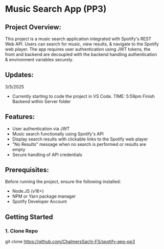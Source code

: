 # Music Search App (PP3)

## Project Overview:

This project is a music search application integrated with Spotify's REST Web API. Users can search for music, view results, & navigate to the Spotify web player.
The app requires user authentication using JWT tokens, the front and backend are decoupled with the backend handling authentication & environment variables securely.

## Updates:

3/5/2025

- Currently starting to code the project in VS Code.
TIME: 5:59pm Finish Backend within Server folder
<!-- Setting Up Express Server. -->

## Features:

- User authentication via JWT
- Music search functionally using Spotify's API
- Display search results with clickable links to the Spotify web player
- "No Results" message when no search is performed or results are empty
- Secure handling of API credentials

## Prerequisites:

Before running the project, ensure the following installed:

- Node.JS (v16+)
- NPM or Yarn package manager
- Spotify Developer Account

## Getting Started

### 1. Clone Repo

git clone https://github.com/ChalmersSachi-FS/spotify-app-pp3
